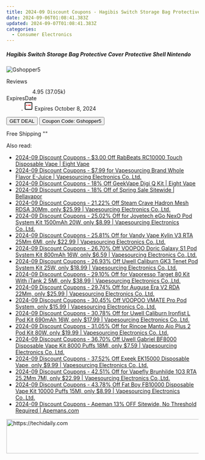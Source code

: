 ```yaml
---
title: 2024-09 Discount Coupons - Hagibis Switch Storage Bag Protective Cover Protective Shell Nintendo | Gshopper
date: 2024-09-06T01:08:41.383Z
updated: 2024-09-07T01:08:41.383Z
categories:
  - Consumer Electronics
---
```



<div class="max-w-4xl mx-auto grid grid-cols-1 lg:max-w-5xl lg:gap-x-20 lg:grid-cols-2">
  <div class="relative p-3 col-start-1 row-start-1 flex flex-col-reverse rounded-lg bg-gradient-to-t from-black/75 via-black/0 sm:bg-none sm:row-start-2 sm:p-0 lg:row-start-1">
    <h5 class="mt-1 text-lg font-semibold text-white sm:text-slate-900 md:text-2xl dark:sm:text-white">Hagibis Switch Storage Bag Protective Cover Protective Shell Nintendo</h5>
  </div>
  
  <div class="col-start-1 col-end-3 row-start-1 grid gap-4 sm:mb-6 sm:grid-cols-4 lg:col-start-2 lg:row-span-6 lg:row-end-6 lg:mb-0 lg:gap-6">
      <img src="&quot;&quot;" onClick="javascript:window.open(decodeURIComponent('%22https%3A%2F%2Fwww.shareasale.com%2Fu.cfm%3Fd%3D1117807%26m%3D97331%26u%3D4338022%22'), '_blank');void(0);" alt="Gshopper5" class="h-60 w-full rounded-lg object-cover sm:col-span-2 sm:h-52 lg:col-span-full" loading="lazy" />
    
  </div>
  <dl class="row-start-2 mt-4 flex items-center text-xs font-medium sm:row-start-3 sm:mt-1 md:mt-2.5 lg:row-start-2">
    <dt class="sr-only">Reviews</dt>
    <dd class="flex items-center text-indigo-600 dark:text-indigo-400">
      <svg width="24" height="24" fill="none" aria-hidden="true" class="mr-1 stroke-current dark:stroke-indigo-500">
        <path d="m12 5 2 5h5l-4 4 2.103 5L12 16l-5.103 3L9 14l-4-4h5l2-5Z" stroke-width="2" stroke-linecap="round" stroke-linejoin="round" />
      </svg>
      <span>4.95 <span class="font-normal text-slate-400">(37.05k)</span></span>
    </dd>
    <dt class="sr-only">ExpiresDate</dt>
    <dd class="flex items-center">
      <svg width="2" height="2" aria-hidden="true" fill="currentColor" class="mx-3 text-slate-300">
        <circle cx="1" cy="1" r="1" />
      </svg>
      <svg width="24" height="24" viewBox="0 0 24 24" fill="none" stroke="currentColor" stroke-width="2">
        <rect x="3" y="3" width="18" height="18" rx="2" fill="#fff" />
        <path d="M6 10L18 10" stroke="red" stroke-width="2" fill="none" />
        <path d="M10 6L10 18" stroke="#fff" stroke-width="2" fill="none" />
      </svg>
      Expires October 8, 2024    </dd>
  </dl>
  <div class="col-start-1 row-start-3 mt-4 self-center sm:col-start-2 sm:row-span-2 sm:row-start-2 sm:mt-0 lg:col-start-1 lg:row-start-3 lg:row-end-4 lg:mt-6">
    <button type="button" onClick="javascript:window.open(decodeURIComponent('%22https%3A%2F%2Fwww.shareasale.com%2Fu.cfm%3Fd%3D1117807%26m%3D97331%26u%3D4338022%22'), '_blank');void(0);" class="rounded-lg bg-red-600 px-3 py-2 text-sm font-medium leading-6 text-white">GET DEAL</button>
    <button type="button" onClick="javascript:window.open(decodeURIComponent('%22https%3A%2F%2Fwww.shareasale.com%2Fu.cfm%3Fd%3D1117807%26m%3D97331%26u%3D4338022%22'), '_blank');void(0);" class="border-dashed border-2 border-indigo-600 bg-green-100 text-sm leading-6 font-medium py-2 px-3 rounded-lg">Coupon Code: Gshopper5</button>
  </div>
  <p class="col-start-1 mt-4 text-sm leading-6 sm:col-span-2 lg:col-span-1 lg:row-start-4 lg:mt-6 dark:text-slate-400">
    Free Shipping 
""  </p>
</div>
<span class="atpl-alsoreadstyle">Also read:</span>
<div><ul>
<li><a href="https://coupons.techidaily.com/coupon-1103151-share-59344-sale/"><u>2024-09 Discount Coupons - $3.00 Off RabBeats RC10000 Touch Disposable Vape | Eight Vape</u></a></li>
<li><a href="https://coupons.techidaily.com/coupon-999954-share-90958-sale/"><u>2024-09 Discount Coupons - $7.99 for Vapesourcing Brand Whole Flavor E-Juice | Vapesourcing Electronics Co.,Ltd.</u></a></li>
<li><a href="https://coupons.techidaily.com/coupon-1103149-share-59344-sale/"><u>2024-09 Discount Coupons - 18% Off GeekVape Digi Q Kit | Eight Vape</u></a></li>
<li><a href="https://coupons.techidaily.com/coupon-1104126-share-122475-sale/"><u>2024-09 Discount Coupons - 18% Off of Spring Sale Sitewide | Bellavapor</u></a></li>
<li><a href="https://coupons.techidaily.com/coupon-1056026-share-90958-sale/"><u>2024-09 Discount Coupons - 21.22% Off Steam Crave Hadron Mesh RDSA 30Mm, only $25.99 | Vapesourcing Electronics Co.,Ltd.</u></a></li>
<li><a href="https://coupons.techidaily.com/coupon-1104232-share-90958-sale/"><u>2024-09 Discount Coupons - 25.02% Off for Joyetech eGo NexO Pod System Kit 1500mAh 20W, only $8.99 | Vapesourcing Electronics Co.,Ltd.</u></a></li>
<li><a href="https://coupons.techidaily.com/coupon-1017163-share-90958-sale/"><u>2024-09 Discount Coupons - 25.81% Off for Vandy Vape Kylin V3 RTA 25Mm 6Ml, only $22.99 | Vapesourcing Electronics Co.,Ltd.</u></a></li>
<li><a href="https://coupons.techidaily.com/coupon-1104900-share-90958-sale/"><u>2024-09 Discount Coupons - 26.70% Off VOOPOO Doric Galaxy S1 Pod System Kit 800mAh 16W, only $6.59 | Vapesourcing Electronics Co.,Ltd.</u></a></li>
<li><a href="https://coupons.techidaily.com/coupon-1103103-share-90958-sale/"><u>2024-09 Discount Coupons - 26.93% Off Uwell Caliburn GK3 Tenet Pod System Kit 25W, only $18.99 | Vapesourcing Electronics Co.,Ltd.</u></a></li>
<li><a href="https://coupons.techidaily.com/coupon-1037793-share-90958-sale/"><u>2024-09 Discount Coupons - 29.10% Off for Vaporesso Target 80 Kit With iTank 2 5Ml, only $38.99 | Vapesourcing Electronics Co.,Ltd.</u></a></li>
<li><a href="https://coupons.techidaily.com/coupon-1104228-share-90958-sale/"><u>2024-09 Discount Coupons - 29.74% Off for Auguse Era V2 RDA 22Mm, only $25.99 | Vapesourcing Electronics Co.,Ltd.</u></a></li>
<li><a href="https://coupons.techidaily.com/coupon-1074718-share-90958-sale/"><u>2024-09 Discount Coupons - 30.45% Off VOOPOO VMATE Pro Pod System, only $15.99 | Vapesourcing Electronics Co.,Ltd.</u></a></li>
<li><a href="https://coupons.techidaily.com/coupon-1021171-share-90958-sale/"><u>2024-09 Discount Coupons - 30.78% Off for Uwell Caliburn Ironfist L Pod Kit 690mAh 16W, only $17.99 | Vapesourcing Electronics Co.,Ltd.</u></a></li>
<li><a href="https://coupons.techidaily.com/coupon-1057867-share-90958-sale/"><u>2024-09 Discount Coupons - 31.05% Off for Rincoe Manto Aio Plus 2 Pod Kit 80W, only $19.99 | Vapesourcing Electronics Co.,Ltd.</u></a></li>
<li><a href="https://coupons.techidaily.com/coupon-1035855-share-90958-sale/"><u>2024-09 Discount Coupons - 36.70% Off Uwell Gabriel BF8000 Disposable Vape Kit 8000 Puffs 18Ml, only $7.59 | Vapesourcing Electronics Co.,Ltd.</u></a></li>
<li><a href="https://coupons.techidaily.com/coupon-1087676-share-90958-sale/"><u>2024-09 Discount Coupons - 37.52% Off Exeek EK15000 Disposable Vape, only $9.99 | Vapesourcing Electronics Co.,Ltd.</u></a></li>
<li><a href="https://coupons.techidaily.com/coupon-1032761-share-90958-sale/"><u>2024-09 Discount Coupons - 42.51% Off for Vapefly Brunhilde 1O3 RTA 25.2Mm 7Ml, only $22.99 | Vapesourcing Electronics Co.,Ltd.</u></a></li>
<li><a href="https://coupons.techidaily.com/coupon-1062294-share-90958-sale/"><u>2024-09 Discount Coupons - 43.78% Off Fat Boy FB10000 Disposable Vape Kit 10000 Puffs 15Ml, only $8.99 | Vapesourcing Electronics Co.,Ltd.</u></a></li>
<li><a href="https://coupons.techidaily.com/coupon-1104879-share-128862-sale/"><u>2024-09 Discount Coupons - Apeman 13% OFF Sitewide, No Threshold Required | Apemans.com</u></a></li>
</ul></div>

<ins class="adsbygoogle"
      style="display:block"
      data-ad-client="ca-pub-7571918770474297"
      data-ad-slot="8358498916"
      data-ad-format="auto"
      data-full-width-responsive="true"></ins>
<!-- affiliate ads begin -->
<a href="https://ephamedtechinc.pxf.io/c/5597632/2136627/26400" target="_top" id="2136627">
  <img src="//a.impactradius-go.com/display-ad/26400-2136627" border="0" alt="https://techidaily.com" width="728" height="90"/>
</a>
<img height="0" width="0" src="https://ephamedtechinc.pxf.io/i/5597632/2136627/26400" style="position:absolute;visibility:hidden;" border="0" />
<!-- affiliate ads end -->